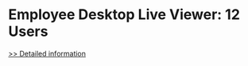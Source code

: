 # Employee Desktop Live Viewer: 12 Users
[>> Detailed information](https://secure.element5.com/esales/product.html?productid=300786902&affiliateid=200057808)